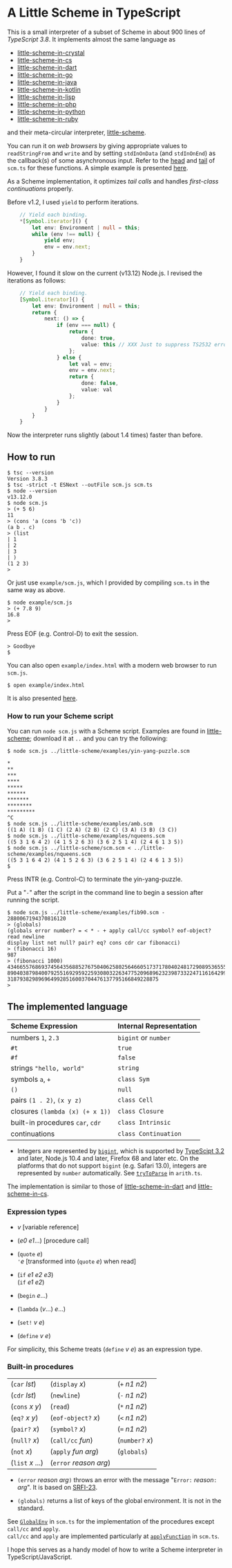 # A Little Scheme in TypeScript

This is a small interpreter of a subset of Scheme
in about 900 lines of _TypeScript 3.8_.
It implements almost the same language as

- [little-scheme-in-crystal](https://github.com/nukata/little-scheme-in-crystal)
- [little-scheme-in-cs](https://github.com/nukata/little-scheme-in-cs)
- [little-scheme-in-dart](https://github.com/nukata/little-scheme-in-dart)
- [little-scheme-in-go](https://github.com/nukata/little-scheme-in-go)
- [little-scheme-in-java](https://github.com/nukata/little-scheme-in-java)
- [little-scheme-in-kotlin](https://github.com/nukata/little-scheme-in-kotlin)
- [little-scheme-in-lisp](https://github.com/nukata/little-scheme-in-lisp)
- [little-scheme-in-php](https://github.com/nukata/little-scheme-in-php)
- [little-scheme-in-python](https://github.com/nukata/little-scheme-in-python)
- [little-scheme-in-ruby](https://github.com/nukata/little-scheme-in-ruby)

and their meta-circular interpreter, 
[little-scheme](https://github.com/nukata/little-scheme).

You can run it on _web browsers_ by giving appropriate values to
`readStringFrom` and `write` and by setting
`stdInOnData` (and `stdInOnEnd`) as the callback(s) of some asynchronous input.
Refer to the [head](scm.ts#L12-L18) and [tail](scm.ts#L749-L755) of `scm.ts`
for these functions.
A simple example is presented
[here](https://nukata.github.io/little-scheme-in-typescript/example/).

As a Scheme implementation, 
it optimizes _tail calls_ and handles _first-class continuations_ properly.

Before v1.2, I used `yield` to perform iterations.

```TypeScript
    // Yield each binding.
    *[Symbol.iterator]() {
        let env: Environment | null = this;
        while (env !== null) {
            yield env;
            env = env.next;
        }
    }
```

However, I found it slow on the current (v13.12) Node.js.
I revised the iterations as follows:

```TypeScript
    // Yield each binding.
    [Symbol.iterator]() {
        let env: Environment | null = this;
        return {
            next: () => {
                if (env === null) {
                    return {
                        done: true,
                        value: this // XXX Just to suppress TS2532 error :-(
                    };
                } else {
                    let val = env;
                    env = env.next;
                    return {
                        done: false,
                        value: val
                    };
                }
            }
        }
    }
```

Now the interpreter runs slightly (about 1.4 times) faster than before.


## How to run

```
$ tsc --version
Version 3.8.3
$ tsc -strict -t ESNext --outFile scm.js scm.ts
$ node --version
v13.12.0
$ node scm.js
> (+ 5 6)
11
> (cons 'a (cons 'b 'c))
(a b . c)
> (list
| 1
| 2
| 3
| )
(1 2 3)
> 
```


Or just use `example/scm.js`, which I provided by compiling `scm.ts`
in the same way as above.

```
$ node example/scm.js
> (+ 7.8 9)
16.8
> 
```


Press EOF (e.g. Control-D) to exit the session.

```
> Goodbye
$ 
```


You can also open `example/index.html` with a modern web browser to
run `scm.js`.

```
$ open example/index.html
```

It is also presented
[here](https://nukata.github.io/little-scheme-in-typescript/example/).


### How to run your Scheme script

You can run `node scm.js` with a Scheme script.
Examples are found in 
[little-scheme](https://github.com/nukata/little-scheme);
download it at `..` and you can try the following:


```
$ node scm.js ../little-scheme/examples/yin-yang-puzzle.scm

*
**
***
****
*****
******
*******
********
*********
^C
$ node scm.js ../little-scheme/examples/amb.scm
((1 A) (1 B) (1 C) (2 A) (2 B) (2 C) (3 A) (3 B) (3 C))
$ node scm.js ../little-scheme/examples/nqueens.scm
((5 3 1 6 4 2) (4 1 5 2 6 3) (3 6 2 5 1 4) (2 4 6 1 3 5))
$ node scm.js ../little-scheme/scm.scm < ../little-scheme/examples/nqueens.scm
((5 3 1 6 4 2) (4 1 5 2 6 3) (3 6 2 5 1 4) (2 4 6 1 3 5))
$ 
```

Press INTR (e.g. Control-C) to terminate the yin-yang-puzzle.

Put a "`-`" after the script in the command line to begin a session 
after running the script.

```
$ node scm.js ../little-scheme/examples/fib90.scm -
2880067194370816120
> (globals)
(globals error number? = < * - + apply call/cc symbol? eof-object? read newline 
display list not null? pair? eq? cons cdr car fibonacci)
> (fibonacci 16)
987
> (fibonacci 1000)
43466557686937456435688527675040625802564660517371780402481729089536555417949051
89040387984007925516929592259308032263477520968962323987332247116164299644090653
3187938298969649928516003704476137795166849228875
> 
```


## The implemented language

| Scheme Expression                   | Internal Representation             |
|:------------------------------------|:------------------------------------|
| numbers `1`, `2.3`                  | `bigint` or `number`                |
| `#t`                                | `true`                              |
| `#f`                                | `false`                             |
| strings `"hello, world"`            | `string`                            |
| symbols `a`, `+`                    | `class Sym`                         |
| `()`                                | `null`                              |
| pairs `(1 . 2)`, `(x y z)`          | `class Cell`                        |
| closures `(lambda (x) (+ x 1))`     | `class Closure`                     |
| built-in procedures `car`, `cdr`    | `class Intrinsic`                   |
| continuations                       | `class Continuation`                |

- Integers are represented by
  [`bigint`](https://developer.mozilla.org/en-US/docs/Web/JavaScript/Reference/Global_Objects/BigInt),
  which is supported by
  [TypeScipt 3.2](https://www.typescriptlang.org/docs/handbook/release-notes/typescript-3-2.html)
  and later,  Node.js 10.4 and later, Firefox 68 and later etc.
  On the platforms that do not support `bigint` (e.g. Safari 13.0), integers
  are represented by `number` automatically.
  See [`tryToParse`](arith.ts#L79-L89) in `arith.ts`.

The implementation is similar to those of
[little-scheme-in-dart](https://github.com/nukata/little-scheme-in-dart) and
[little-scheme-in-cs](https://github.com/nukata/little-scheme-in-cs).


### Expression types

- _v_  [variable reference]

- (_e0_ _e1_...)  [procedure call]

- (`quote` _e_)  
  `'`_e_ [transformed into (`quote` _e_) when read]

- (`if` _e1_ _e2_ _e3_)  
  (`if` _e1_ _e2_)

- (`begin` _e_...)

- (`lambda` (_v_...) _e_...)

- (`set!` _v_ _e_)

- (`define` _v_ _e_)

For simplicity, this Scheme treats (`define` _v_ _e_) as an expression type.


### Built-in procedures

|                   |                          |                 |
|:------------------|:-------------------------|:----------------|
| (`car` _lst_)     | (`display` _x_)          | (`+` _n1_ _n2_) |
| (`cdr` _lst_)     | (`newline`)              | (`-` _n1_ _n2_) |
| (`cons` _x_ _y_)  | (`read`)                 | (`*` _n1_ _n2_) |
| (`eq?` _x_ _y_)   | (`eof-object?` _x_)      | (`<` _n1_ _n2_) |
| (`pair?` _x_)     | (`symbol?` _x_)          | (`=` _n1_ _n2_) |
| (`null?` _x_)     | (`call/cc` _fun_)        | (`number?` _x_) |
| (`not` _x_)       | (`apply` _fun_ _arg_)    | (`globals`)     |
| (`list` _x_ ...)  | (`error` _reason_ _arg_) |                 |

- `(error` _reason_ _arg_`)` throws an error with the message
  "`Error:` _reason_`:` _arg_".
  It is based on [SRFI-23](https://srfi.schemers.org/srfi-23/srfi-23.html).

- `(globals)` returns a list of keys of the global environment.
  It is not in the standard.

See [`GlobalEnv`](scm.ts#L348-L394)
in `scm.ts` for the implementation of the procedures
except `call/cc` and `apply`.  
`call/cc` and `apply` are implemented particularly at 
[`applyFunction`](scm.ts#L537-L572) in `scm.ts`.

I hope this serves as a handy model of how to write a Scheme interpreter
in TypeScript/JavaScript.
